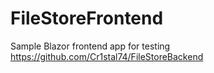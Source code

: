 # FileStoreFrontend
Sample Blazor frontend app for testing https://github.com/Cr1stal74/FileStoreBackend
